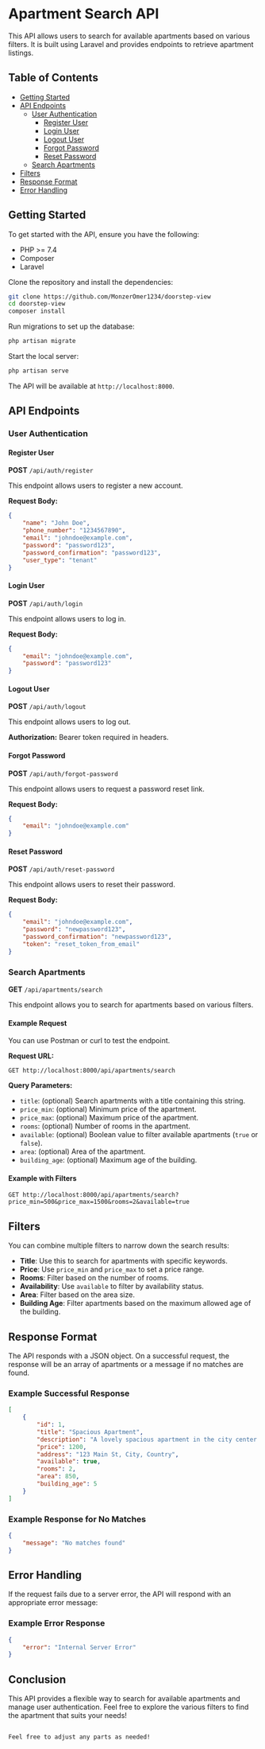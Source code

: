 # Apartment Search API

This API allows users to search for available apartments based on various filters. It is built using Laravel and provides endpoints to retrieve apartment listings.

## Table of Contents

- [Getting Started](#getting-started)
- [API Endpoints](#api-endpoints)
  - [User Authentication](#user-authentication)
    - [Register User](#register-user)
    - [Login User](#login-user)
    - [Logout User](#logout-user)
    - [Forgot Password](#forgot-password)
    - [Reset Password](#reset-password)
  - [Search Apartments](#search-apartments)
- [Filters](#filters)
- [Response Format](#response-format)
- [Error Handling](#error-handling)

## Getting Started

To get started with the API, ensure you have the following:

- PHP >= 7.4
- Composer
- Laravel

Clone the repository and install the dependencies:

```bash
git clone https://github.com/MonzerOmer1234/doorstep-view
cd doorstep-view
composer install
```

Run migrations to set up the database:

```bash
php artisan migrate
```

Start the local server:

```bash
php artisan serve
```

The API will be available at `http://localhost:8000`.

## API Endpoints

### User Authentication

#### Register User

**POST** `/api/auth/register`

This endpoint allows users to register a new account.

**Request Body:**
```json
{
    "name": "John Doe",
    "phone_number": "1234567890",
    "email": "johndoe@example.com",
    "password": "password123",
    "password_confirmation": "password123",
    "user_type": "tenant"
}
```

#### Login User

**POST** `/api/auth/login`

This endpoint allows users to log in.

**Request Body:**
```json
{
    "email": "johndoe@example.com",
    "password": "password123"
}
```

#### Logout User

**POST** `/api/auth/logout`

This endpoint allows users to log out.

**Authorization:** Bearer token required in headers.

#### Forgot Password

**POST** `/api/auth/forgot-password`

This endpoint allows users to request a password reset link.

**Request Body:**
```json
{
    "email": "johndoe@example.com"
}
```

#### Reset Password

**POST** `/api/auth/reset-password`

This endpoint allows users to reset their password.

**Request Body:**
```json
{
    "email": "johndoe@example.com",
    "password": "newpassword123",
    "password_confirmation": "newpassword123",
    "token": "reset_token_from_email"
}
```

### Search Apartments

**GET** `/api/apartments/search`

This endpoint allows you to search for apartments based on various filters.

#### Example Request

You can use Postman or curl to test the endpoint.

**Request URL:**
```
GET http://localhost:8000/api/apartments/search
```

**Query Parameters:**
- `title`: (optional) Search apartments with a title containing this string.
- `price_min`: (optional) Minimum price of the apartment.
- `price_max`: (optional) Maximum price of the apartment.
- `rooms`: (optional) Number of rooms in the apartment.
- `available`: (optional) Boolean value to filter available apartments (`true` or `false`).
- `area`: (optional) Area of the apartment.
- `building_age`: (optional) Maximum age of the building.

#### Example with Filters

```http
GET http://localhost:8000/api/apartments/search?price_min=500&price_max=1500&rooms=2&available=true
```

## Filters

You can combine multiple filters to narrow down the search results:

- **Title**: Use this to search for apartments with specific keywords.
- **Price**: Use `price_min` and `price_max` to set a price range.
- **Rooms**: Filter based on the number of rooms.
- **Availability**: Use `available` to filter by availability status.
- **Area**: Filter based on the area size.
- **Building Age**: Filter apartments based on the maximum allowed age of the building.

## Response Format

The API responds with a JSON object. On a successful request, the response will be an array of apartments or a message if no matches are found.

### Example Successful Response

```json
[
    {
        "id": 1,
        "title": "Spacious Apartment",
        "description": "A lovely spacious apartment in the city center.",
        "price": 1200,
        "address": "123 Main St, City, Country",
        "available": true,
        "rooms": 2,
        "area": 850,
        "building_age": 5
    }
]
```

### Example Response for No Matches

```json
{
    "message": "No matches found"
}
```

## Error Handling

If the request fails due to a server error, the API will respond with an appropriate error message:

### Example Error Response

```json
{
    "error": "Internal Server Error"
}
```

## Conclusion

This API provides a flexible way to search for available apartments and manage user authentication. Feel free to explore the various filters to find the apartment that suits your needs!
```

Feel free to adjust any parts as needed!